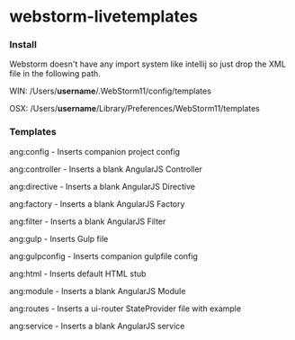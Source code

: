 # webstorm-livetemplates

### Install

Webstorm doesn't have any import system like intellij so just drop the XML file in the following path.

WIN:
/Users/<b>username</b>/.WebStorm11/config/templates

OSX:
/Users/<b>username</b>/Library/Preferences/WebStorm11/templates

### Templates

ang:config        - Inserts companion project config <br />

ang:controller    - Inserts a blank AngularJS Controller <br />

ang:directive     - Inserts a blank AngularJS Directive <br />

ang:factory       - Inserts a blank AngularJS Factory <br />

ang:filter        - Inserts a blank AngularJS Filter <br />

ang:gulp          - Inserts Gulp file <br />

ang:gulpconfig    - Inserts companion gulpfile config <br />

ang:html          - Inserts default HTML stub <br />

ang:module        - Inserts a blank AngularJS Module <br />

ang:routes        - Inserts a ui-router StateProvider file with example <br />

ang:service       - Inserts a blank AngularJS service <br />
